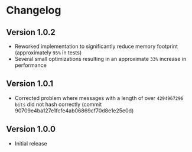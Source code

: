 # Changelog

## Version 1.0.2

- Reworked implementation to significantly reduce memory footprint (approximately `95%` in tests)
- Several small optimizations resulting in an approximate `33%` increase in performance

## Version 1.0.1

- Corrected problem where messages with a length of over `4294967296 bits` did not hash correctly (commit 90709e4ba127e1fcfe4ab06869cf70d8e1e25e0d)

## Version 1.0.0

- Initial release